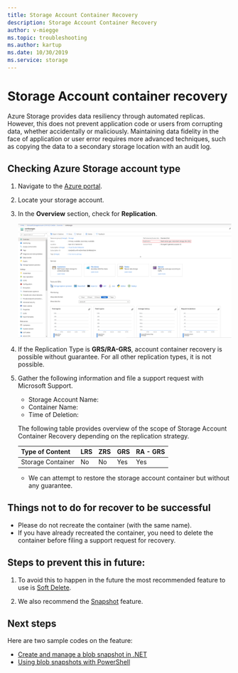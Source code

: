 ```yaml
---
title: Storage Account Container Recovery
description: Storage Account Container Recovery
author: v-miegge
ms.topic: troubleshooting
ms.author: kartup
ms.date: 10/30/2019
ms.service: storage
---
```


# Storage Account container recovery

Azure Storage provides data resiliency through automated replicas. However, this does not prevent application code or users from corrupting data, whether accidentally or maliciously. Maintaining data fidelity in the face of application or user error requires more advanced techniques, such as copying the data to a secondary storage location with an audit log.

## Checking Azure Storage account type

1. Navigate to the [Azure portal](https://portal.azure.com/).

2. Locate your storage account.

3. In the **Overview** section, check for **Replication**.

   ![Image](media/storage-account-container-recovery/1.png)

4. If the Replication Type is **GRS/RA-GRS**, account container recovery is possible without guarantee. For all other replication types, it is not possible.

5. Gather the following information and file a support request with Microsoft Support.

   * Storage Account Name:
   * Container Name:
   * Time of Deletion:

   The following table provides overview of the scope of Storage Account Container Recovery depending on the replication strategy.

   |Type of Content|LRS|ZRS|GRS|RA - GRS| 
   |---|---|---|---|---|
   |Storage Container|No|No|Yes|Yes| 

   * We can attempt to restore the storage account container but without any guarantee. 

## Things not to do for recover to be successful

* Please do not recreate the container (with the same name).  
* If you have already recreated the container, you need to delete the container before filing a support request for recovery.

## Steps to prevent this in future:

1. To avoid this to happen in the future the most recommended feature to use is [Soft Delete](https://docs.microsoft.com/azure/storage/blobs/storage-blob-soft-delete).

2. We also recommend the [Snapshot](https://docs.microsoft.com/rest/api/storageservices/Creating-a-Snapshot-of-a-Blob) feature.
 
## Next steps

Here are two sample codes on the feature:

  * [Create and manage a blob snapshot in .NET](https://docs.microsoft.com/azure/storage/storage-blob-snapshots)
  * [Using blob snapshots with PowerShell](https://blogs.msdn.microsoft.com/cie/2016/05/17/using-blob-snapshots-with-powershell/)
  

